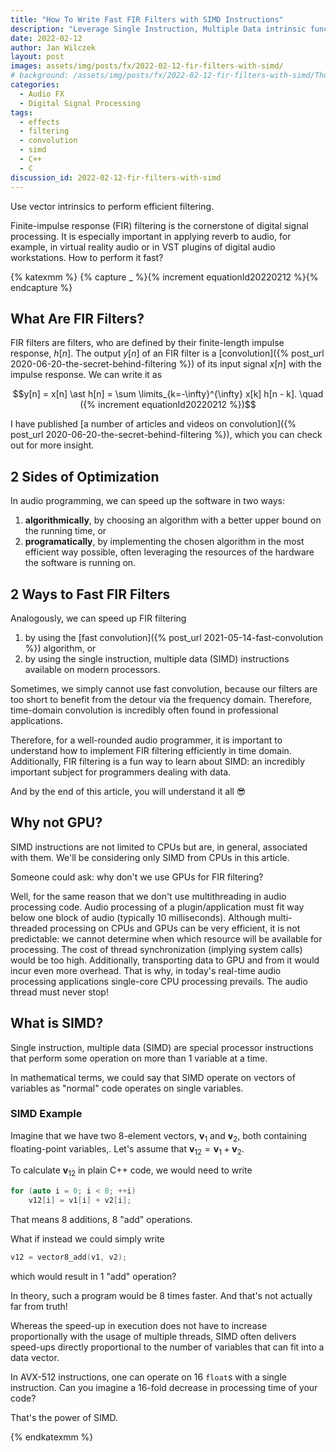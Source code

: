 ```yaml
---
title: "How To Write Fast FIR Filters with SIMD Instructions"
description: "Leverage Single Instruction, Multiple Data intrinsic functions of your processor for efficient filtering."
date: 2022-02-12
author: Jan Wilczek
layout: post
images: assets/img/posts/fx/2022-02-12-fir-filters-with-simd/
# background: /assets/img/posts/fx/2022-02-12-fir-filters-with-simd/Thumbnail.webp
categories:
  - Audio FX
  - Digital Signal Processing
tags:
  - effects
  - filtering
  - convolution
  - simd
  - C++
  - C
discussion_id: 2022-02-12-fir-filters-with-simd
---
```

Use vector intrinsics to perform efficient filtering.

Finite-impulse response (FIR) filtering is the cornerstone of digital signal processing. It is especially important in applying reverb to audio, for example, in virtual reality audio or in VST plugins of digital audio workstations. How to perform it fast?

{% katexmm %}
{% capture _ %}{% increment equationId20220212  %}{% endcapture %}

## What Are FIR Filters?

FIR filters are filters, who are defined by their finite-length impulse response, $h[n]$. The output $y[n]$ of an FIR filter is a [convolution]({% post_url 2020-06-20-the-secret-behind-filtering %}) of its input signal $x[n]$ with the impulse response. We can write it as

$$y[n] = x[n] \ast h[n] = \sum \limits_{k=-\infty}^{\infty} x[k] h[n - k].  \quad ({% increment equationId20220212 %})$$

I have published [a number of articles and videos on convolution]({% post_url 2020-06-20-the-secret-behind-filtering %}), which you can check out for more insight.

## 2 Sides of Optimization

In audio programming, we can speed up the software in two ways:

1. **algorithmically**, by choosing an algorithm with a better upper bound on the running time, or
2. **programatically**, by implementing the chosen algorithm in the most efficient way possible, often leveraging the resources of the hardware the software is running on.

## 2 Ways to Fast FIR Filters

Analogously, we can speed up FIR filtering

1. by using the [fast convolution]({% post_url 2021-05-14-fast-convolution %}) algorithm, or
2. by using the single instruction, multiple data (SIMD) instructions available on modern processors.

Sometimes, we simply cannot use fast convolution, because our filters are too short to benefit from the detour via the frequency domain. Therefore, time-domain convolution is incredibly often found in professional applications.

Therefore, for a well-rounded audio programmer, it is important to understand how to implement FIR filtering efficiently in time domain. Additionally, FIR filtering is a fun way to learn about SIMD: an incredibly important subject for programmers dealing with data.

And by the end of this article, you will understand it all 😎

## Why not GPU?

SIMD instructions are not limited to CPUs but are, in general, associated with them. We'll be considering only SIMD from CPUs in this article.

Someone could ask: why don't we use GPUs for FIR filtering?

Well, for the same reason that we don't use multithreading in audio processing code. Audio processing of a plugin/application must fit way below one block of audio (typically 10 milliseconds). Although multi-threaded processing on CPUs and GPUs can be very efficient, it is not predictable: we cannot determine when which resource will be available for processing. The cost of thread synchronization (implying system calls) would be too high. Additionally, transporting data to GPU and from it would incur even more overhead. That is why, in today's real-time audio processing applications single-core CPU processing prevails. The audio thread must never stop!

## What is SIMD?

Single instruction, multiple data (SIMD) are special processor instructions that perform some operation on more than 1 variable at a time.

In mathematical terms, we could say that SIMD operate on vectors of variables as "normal" code operates on single variables.

### SIMD Example

Imagine that we have two 8-element vectors, $\pmb{v}_1$ and $\pmb{v}_2$, both containing floating-point variables,. Let's assume that $\pmb{v}_{12} = \pmb{v}_1 + \pmb{v}_2$.

To calculate $\pmb{v}_{12}$ in plain C++ code, we would need to write

```cpp
for (auto i = 0; i < 8; ++i)
    v12[i] = v1[i] + v2[i];
```

That means 8 additions, 8 "add" operations.

What if instead we could simply write

```cpp
v12 = vector8_add(v1, v2);
```

which would result in 1 "add" operation?

In theory, such a program would be 8 times faster. And that's not actually far from truth!

Whereas the speed-up in execution does not have to increase proportionally with the usage of multiple threads, SIMD often delivers speed-ups directly proportional to the number of variables that can fit into a data vector.

In AVX-512 instructions, one can operate on 16 `float`s with a single instruction. Can you imagine a 16-fold decrease in processing time of your code?

That's the power of SIMD.



{% endkatexmm %}
